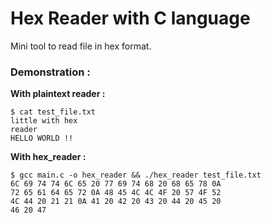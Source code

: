 # Hex Reader with C language
Mini tool to read file in hex format.

### Demonstration :

**With plaintext reader :**
```
$ cat test_file.txt 
little with hex                                             
reader                                                                         
HELLO WORLD !!
```

**With hex_reader :**
```
$ gcc main.c -o hex_reader && ./hex_reader test_file.txt
6C 69 74 74 6C 65 20 77 69 74 68 20 68 65 78 0A                                                                                    
72 65 61 64 65 72 0A 48 45 4C 4C 4F 20 57 4F 52                                                                                    
4C 44 20 21 21 0A 41 20 42 20 43 20 44 20 45 20                                                                                    
46 20 47

```
